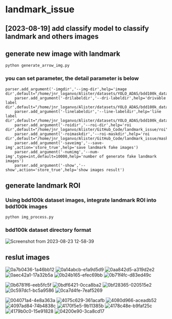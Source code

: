 # landmark_issue

## [2023-08-19] add classify model to classify landmark and others images

## generate new image with landmark
```
python generate_arrow_img.py
```
### you can set parameter, the detail parameter is below
```
parser.add_argument('-imgdir','--img-dir',help='image dir',default="/home/jnr_loganvo/Alister/datasets/YOLO_ADAS/bdd100k_data/images/100k/train")
    parser.add_argument('-drilabeldir','--dri-labeldir',help='drivable label dir',default="/home/jnr_loganvo/Alister/datasets/YOLO_ADAS/bdd100k_data/labels/drivable/colormaps/train")
    parser.add_argument('-linelabeldir','--line-labeldir',help='line label dir',default="/home/jnr_loganvo/Alister/datasets/YOLO_ADAS/bdd100k_data/labels/lane/masks/train")
    parser.add_argument('-roidir','--roi-dir',help='roi dir',default="/home/jnr_loganvo/Alister/GitHub_Code/landmark_issue/roi")
    parser.add_argument('-roimaskdir','--roi-maskdir',help='roi dir',default="/home/jnr_loganvo/Alister/GitHub_Code/landmark_issue/mask")
    parser.add_argument('-saveimg','--save-img',action='store_true',help='save landmark fake images')
    parser.add_argument('-numimg','--num-img',type=int,default=10000,help='number of generate fake landmark images')
    parser.add_argument('-show','--show',action='store_true',help='show images result')
```
## generate landmark ROI
### Using bdd100k dataset images, integrate landmark ROI into bdd100k images
```
python img_process.py
```
### bdd100k dataset directory format

![Screenshot from 2023-08-23 12-58-39](https://github.com/cuteboyqq/landmark_issue/assets/58428559/902318f5-8cff-4411-b1b0-038d42c053cb)



## reslut images
![0a7b0436-1a46bb12](https://github.com/cuteboyqq/landmark_issue/assets/58428559/53e3b84f-99d0-4d1d-97ce-6c5361e1836a)
![0a14abcb-e1a9d5d9](https://github.com/cuteboyqq/landmark_issue/assets/58428559/8ac83daf-34c6-40d3-8e8c-1e3fc7f0f059)
![0aa842d5-a319d2e2](https://github.com/cuteboyqq/landmark_issue/assets/58428559/78a8cf19-a172-4039-ade7-35b49e5d9a31)
![0aec42a1-17a32b5a](https://github.com/cuteboyqq/landmark_issue/assets/58428559/a8cf5c3b-a73a-48eb-97ef-091ecf4cc21f)
![0b24b165-efec69bb](https://github.com/cuteboyqq/landmark_issue/assets/58428559/2547690a-b80e-4718-bc39-cad6eade791f)
![0b71f4fc-d83ed49c](https://github.com/cuteboyqq/landmark_issue/assets/58428559/4a00fd20-d2f6-4d29-b20f-fc40523b0627)


![0b6781f6-eeb5fc5f](https://github.com/cuteboyqq/landmark_issue/assets/58428559/e4b4366c-f4e6-41be-ae94-63d66c7cc71b)
![0bdf6421-0cca8ba2](https://github.com/cuteboyqq/landmark_issue/assets/58428559/08e9eda9-9d2f-4dda-920c-93beb27e504f)
![0bf28365-020515e2](https://github.com/cuteboyqq/landmark_issue/assets/58428559/4d894ebc-8ec9-401b-9c23-84f85d1bc2a8)
![0c597dc1-bc5a9586](https://github.com/cuteboyqq/landmark_issue/assets/58428559/ab962776-5ee1-4783-9983-c6ccf9902392)
![0ca7d4fe-7eaf5269](https://github.com/cuteboyqq/landmark_issue/assets/58428559/ce8402c8-002a-4b6b-aa68-79642598efd7)

![004071a4-4e8a363a](https://github.com/cuteboyqq/landmark_issue/assets/58428559/222c3b86-2058-40a6-8ab6-cce471c49559)
![4075c629-361acafb](https://github.com/cuteboyqq/landmark_issue/assets/58428559/5360daab-327f-4d7f-b4a4-53ee11742791)
![4080d966-aceadb52](https://github.com/cuteboyqq/landmark_issue/assets/58428559/843f2ccb-1ea9-49f0-b7f7-fbe5ba90fc12)
![4097ad84-74b4838c](https://github.com/cuteboyqq/landmark_issue/assets/58428559/bb13d348-6a60-413f-97ee-93de8b78fbf5)
![4170f5e5-9b11385b](https://github.com/cuteboyqq/landmark_issue/assets/58428559/a33afcb9-4ef3-4d8c-94a2-bf36c452ad42)
![4178c48e-b9faf25c](https://github.com/cuteboyqq/landmark_issue/assets/58428559/dba901be-ddc9-4a34-9a57-010fbd80f07a)
![4179b0c0-15e91828](https://github.com/cuteboyqq/landmark_issue/assets/58428559/e3e4477f-1eb3-4c91-80c5-a1aaa12217f2)
![04200e90-3ca8cd17](https://github.com/cuteboyqq/landmark_issue/assets/58428559/cd551e83-9d6f-453b-9570-0890dfcaa9ee)
